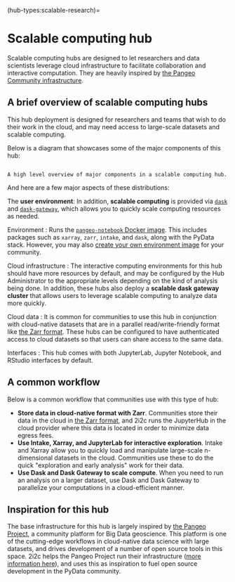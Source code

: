 (hub-types:scalable-research)=
# Scalable computing hub

Scalable computing hubs are designed to let researchers and data scientists leverage cloud infrastructure to facilitate collaboration and interactive computation.
They are heavily inspired by [the Pangeo Community infrastructure](https://pangeo.io).

## A brief overview of scalable computing hubs

This hub deployment is designed for researchers and teams that wish to do their work in the cloud, and may need access to large-scale datasets and scalable computing.

Below is a diagram that showcases some of the major components of this hub:

```{figure} https://drive.google.com/uc?export=download&id=1gWAIQVKcB-uxuJsBHqlDlRTq88oki1zn

A high level overview of major components in a scalable computing hub.
```

And here are a few major aspects of these distributions:

The **user environment**:  In addition, **scalable computing** is provided via [`dask`](https://dask.org) and [`dask-gateway`](https://gateway.dask.org/), which allows you to quickly scale computing resources as needed.


Environment
: Runs the [`pangeo-notebook` Docker image](https://pangeo-data.github.io/pangeo-stacks/images.html#pangeo-pangeo-notebook).
  This includes packages such as `xarray`, `zarr`, `intake`, and `dask`, along with the PyData stack.
  However, you may also [create your own environment image](environment:image) for your community.

Cloud infrastructure
: The interactive computing environments for this hub should have more resources by default, and may be configured by the Hub Administrator to the appropriate levels depending on the kind of analysis being done.
  In addition, these hubs also deploy a **scalable dask gateway cluster** that allows users to leverage scalable computing to analyze data more quickly.

Cloud data
: It is common for communities to use this hub in conjunction with cloud-native datasets that are in a parallel read/write-friendly format like [the Zarr format](https://zarr.readthedocs.io/).
  These hubs can be configured to have authenticated access to cloud datasets so that users can share access to the same data.

Interfaces
: This hub comes with both JupyterLab, Jupyter Notebook, and RStudio interfaces by default.

## A common workflow

Below is a common workflow that communities use with this type of hub:

- **Store data in cloud-native format with Zarr**. Communities store their data in the cloud in [the Zarr format](https://zarr.readthedocs.io/), and 2i2c runs the JupyterHub in the cloud provider where this data is located in order to minimize data egress fees.
- **Use Intake, Xarray, and JupyterLab for interactive exploration**. Intake and Xarray allow you to quickly load and manipulate large-scale n-dimensional datasets in the cloud.
  Communities use these to do the quick "exploration and early analysis" work for their data.
- **Use Dask and Dask Gateway to scale compute**. When you need to run an analysis on a larger dataset, use Dask and Dask Gateway to parallelize your computations in a cloud-efficient manner.

## Inspiration for this hub

The base infrastructure for this hub is largely inspired by [the Pangeo Project](https://pangeo.io), a community platform for Big Data geoscience.
This platform is one of the cutting-edge workflows in cloud-native data science with large datasets, and drives development of a number of open source tools in this space.
2i2c helps the Pangeo Project run their infrastructure ([more information here](https://medium.com/pangeo/pangeo-2-0-2bedf099582d)), and uses this as inspiration to fuel open source development in the PyData community.
